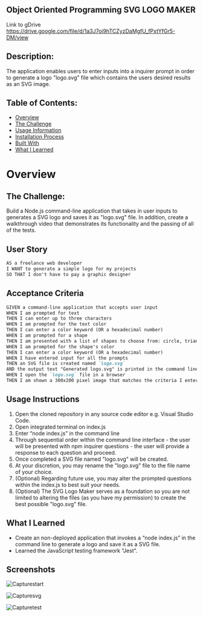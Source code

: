 ## Object Oriented Programming SVG LOGO MAKER
Link to gDrive
https://drive.google.com/file/d/1a3J7oi9hTCZyzDaMgfU_fPxtYfGr5-DM/view

## Description:

The application enables users to enter inputs into a inquirer prompt in order to generate a logo "logo.svg" file which contains the users desired results as an SVG image.

## Table of Contents:

- [Overview](#Overview)
- [The Challenge](#The-Challenge)
- [Usage Information](#Usage-Information)
- [Installation Process](#Installation-Process)
- [Built With](#Built-With)
- [What I Learned](#What-I-Learned)

# Overview

## The Challenge:

Build a Node.js command-line application that takes in user inputs to generates a SVG logo and saves it as "logo.svg" file. In addition, create a walkthrough video that demonstrates its functionality and the passing of all of the tests.

## User Story

```md
AS a freelance web developer
I WANT to generate a simple logo for my projects
SO THAT I don't have to pay a graphic designer
```

## Acceptance Criteria

```md
GIVEN a command-line application that accepts user input
WHEN I am prompted for text
THEN I can enter up to three characters
WHEN I am prompted for the text color
THEN I can enter a color keyword (OR a hexadecimal number)
WHEN I am prompted for a shape
THEN I am presented with a list of shapes to choose from: circle, triangle, and square
WHEN I am prompted for the shape's color
THEN I can enter a color keyword (OR a hexadecimal number)
WHEN I have entered input for all the prompts
THEN an SVG file is created named `logo.svg`
AND the output text "Generated logo.svg" is printed in the command line
WHEN I open the `logo.svg` file in a browser
THEN I am shown a 300x200 pixel image that matches the criteria I entered
```

## Usage Instructions

1. Open the cloned repository in any source code editor e.g. Visual Studio Code.
2. Open integrated terminal on index.js
3. Enter “node index.js” in the command line
4. Through sequential order within the command line interface - the user will be presented with npm inquirer questions - the user will provide a response to each question and proceed.
5. Once completed a SVG file named "logo.svg" will be created.
6. At your discretion, you may rename the "logo.svg" file to the file name of your choice.
7. (Optional) Regarding future use, you may alter the prompted questions within the index.js to best suit your needs.
8. (Optional) The SVG Logo Maker serves as a foundation so you are not limited to altering the files (as you have my permission) to create the best possible "logo.svg" file.

## What I Learned

- Create an non-deployed application that invokes a “node index.js” in the command line to generate a logo and save it as a SVG file.
- Learned the JavaScript testing framework "Jest".

## Screenshots

![Capturestart](https://user-images.githubusercontent.com/122843028/223920188-c0bd654a-fc0b-4b0c-996b-3889e3845c19.PNG)

![Capturesvg](https://user-images.githubusercontent.com/122843028/223920406-d2de14e3-c988-46b4-8bd3-a177a7965539.PNG)

![Capturetest](https://user-images.githubusercontent.com/122843028/223920588-7e6f6ec4-e7a7-42f6-bc7b-47e2190fd01b.PNG)

